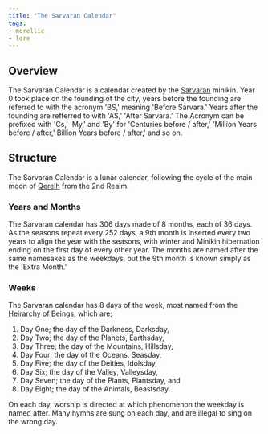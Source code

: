 ```yaml
---
title: "The Sarvaran Calendar"
tags:
- morellic
- lore
---
```

## Overview
The Sarvaran Calendar is a calendar created by the [Sarvaran](locations/2nd-realm/sarvara.md) minikin. Year 0 took place on the founding of the city, years before the founding are referred to with the acronym 'BS,' meaning 'Before Sarvara.' Years after the founding are refferred to with 'AS,' 'After Sarvara.' The Acronym can be prefixed with 'Cs,' 'My,' and 'By' for 'Centuries before / after,' 'Million Years before / after,' Billion Years before / after,' and so on.
## Structure
The Sarvaran Calendar is a lunar calendar, following the cycle of the main moon of [Qerelh](2nd-realm/qerelh.md) from the 2nd Realm.
### Years and Months
The Sarvaran calendar has 306 days made of 8 months, each of 36 days. As the seasons repeat every 252 days, a 9th month is inserted every two years to align the year with the seasons, with winter and Minikin hibernation ending on the first day of every other year. The months are named after the same namesakes as the weekdays, but the 9th month is known simply as the 'Extra Month.'
### Weeks
The Sarvaran calendar has 8 days of the week, most named from the [Heirarchy of Beings](lore/heirarchy-of-beings.md), which are;
1. Day One; the day of the Darkness, Darksday,
2. Day Two; the day of the Planets, Earthsday,
3. Day Three; the day of the Mountains, Hillsday,
4. Day Four; the day of the Oceans, Seasday,
5. Day Five; the day of the Deities, Idolsday,
6. Day Six; the day of the Valley, Valleysday,
7. Day Seven; the day of the Plants, Plantsday, and
8. Day Eight; the day of the Animals, Beastsday.

On each day, worship is directed at which phenomenon the weekday is named after. Many hymns are sung on each day, and are illegal to sing on the wrong day.